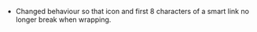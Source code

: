- Changed behaviour so that icon and first 8 characters of a smart link no longer break when wrapping.